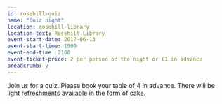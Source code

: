 ```yaml
---
id: rosehill-quiz
name: "Quiz night"
location: rosehill-library
location-text: Rosehill Library
event-start-date: 2017-06-13
event-start-time: 1900
event-end-time: 2100
event-ticket-price: 2 per person on the night or £1 in advance
breadcrumb: y
---
```


Join us for a quiz. Please book your table of 4 in advance. There will be light refreshments available in the form of cake.

